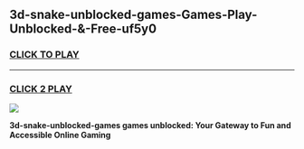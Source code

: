 
## 3d-snake-unblocked-games-Games-Play-Unblocked-&-Free-uf5y0
<h3>
<a href="https://premium76.site?title=3d-snake-unblocked-games&ref=24A">CLICK TO PLAY</a></h3>
<hr>

<h3>
<a href="https://premium76.site?title=3d-snake-unblocked-games&ref=24A">CLICK 2 PLAY</a>
  
</h3>

<a href="https://premium76.site?title=3d-snake-unblocked-games&ref=24A"><img src="https://clearcache.store/games.png"></a>


**3d-snake-unblocked-games games unblocked: Your Gateway to Fun and Accessible Online Gaming**
